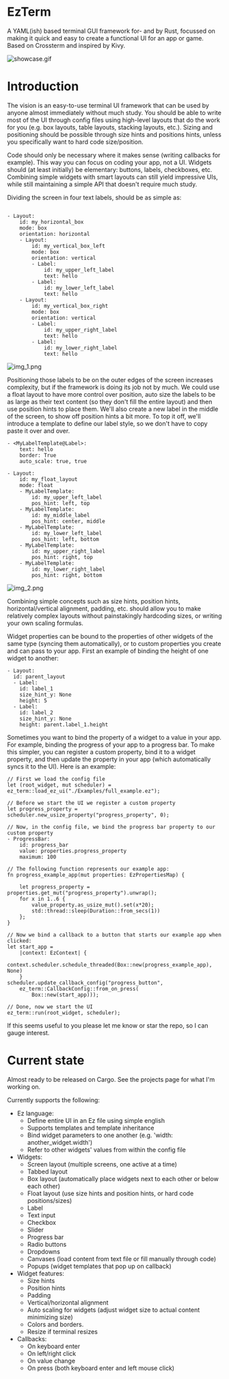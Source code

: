 # EzTerm

A YAML(ish) based terminal GUI framework for- and by Rust, focussed on making it quick and easy to create a
functional UI for an app or game. Based on Crossterm and inspired by Kivy.

![showcase.gif](showcase.gif)


# Introduction
The vision is an easy-to-use terminal UI framework that can be used by anyone almost immediately without much study.
You should be able to write most of the UI through config files using high-level layouts that do the work for you 
(e.g. box layouts, table layouts, stacking layouts, etc.). Sizing and positioning should be possible through size hints
and positions hints, unless you specifically want to hard code size/position.

Code should only be necessary where it makes sense (writing callbacks for example). This way you can focus on coding
your app, not a UI. Widgets should (at least initially) be elementary: buttons, labels, checkboxes, etc. Combining 
simple widgets with smart layouts can still yield impressive UIs, while still maintaining a simple API that doesn't
require much study.

Dividing the screen in four text labels, should be as simple as:
```

- Layout: 
    id: my_horizontal_box
    mode: box
    orientation: horizontal
    - Layout: 
        id: my_vertical_box_left
        mode: box
        orientation: vertical
        - Label: 
            id: my_upper_left_label
            text: hello
        - Label: 
            id: my_lower_left_label
            text: hello
    - Layout: 
        id: my_vertical_box_right
        mode: box
        orientation: vertical
        - Label: 
            id: my_upper_right_label
            text: hello
        - Label: 
            id: my_lower_right_label
            text: hello
```
![img_1.png](img_1.png)

Positioning those labels to be on the outer edges of the screen increases complexity, 
but if the framework is doing its job not by much. We could use a float layout to have more control over position,
auto size the labels to be as large as their text content (so they don't fill the entire layout) and then use 
position hints to place them. We'll also create a new label in the middle of the screen, to show off position hints
a bit more. To top it off, we'll introduce a template to define our label style, so we don't have to copy paste it
over and over.

```
- <MyLabelTemplate@Label>:
    text: hello
    border: True
    auto_scale: true, true

- Layout:
    id: my_float_layout
    mode: float
    - MyLabelTemplate:
        id: my_upper_left_label
        pos_hint: left, top
    - MyLabelTemplate:
        id: my_middle_label
        pos_hint: center, middle
    - MyLabelTemplate:
        id: my_lower_left_label
        pos_hint: left, bottom
    - MyLabelTemplate:
        id: my_upper_right_label
        pos_hint: right, top
    - MyLabelTemplate:
        id: my_lower_right_label
        pos_hint: right, bottom

```
![img_2.png](img_2.png)

Combining simple concepts such as size hints, position hints, horizontal/vertical alignment, padding, etc. should
allow you to make relatively complex layouts without painstakingly hardcoding sizes, or writing your own scaling
formulas.

Widget properties can be bound to the properties of other widgets of the same type
(syncing them automatically), or to custom properties you create and can pass to your app. First an
example of binding the height of one widget to another:
```
- Layout:
  id: parent_layout
  - Label:
    id: label_1
    size_hint_y: None
    height: 5
  - Label:  
    id: label_2
    size_hint_y: None
    height: parent.label_1.height
```

Sometimes you want to bind the property of a widget to a value in your app. For example, binding the
progress of your app to a progress bar. To make this simpler, you can register a custom property, bind
it to a widget property, and then update the property in your app (which automatically syncs it to the 
UI). Here is an example:

```
// First we load the config file
let (root_widget, mut scheduler) = ez_term::load_ez_ui("./Examples/full_example.ez");

// Before we start the UI we register a custom property
let progress_property = scheduler.new_usize_property("progress_property", 0);

// Now, in the config file, we bind the progress bar property to our custom property
- ProgressBar:
    id: progress_bar
    value: properties.progress_property
    maximum: 100
    
// The following function represents our example app:
fn progress_example_app(mut properties: EzPropertiesMap) {

    let progress_property = properties.get_mut("progress_property").unwrap();
    for x in 1..6 {
        value_property.as_usize_mut().set(x*20);
        std::thread::sleep(Duration::from_secs(1))
    };
}

// Now we bind a callback to a button that starts our example app when clicked:
let start_app = 
    |context: EzContext| {
        context.scheduler.schedule_threaded(Box::new(progress_example_app), None)
    }
scheduler.update_callback_config("progress_button",
    ez_term::CallbackConfig::from_on_press(
        Box::new(start_app)));
        
// Done, now we start the UI
ez_term::run(root_widget, scheduler);
```

If this seems useful to you please let me know or star the repo, so I can gauge interest.

# Current state
Almost ready to be released on Cargo. See the projects page for what I'm working on. 

Currently supports the following:

- Ez language:
  - Define entire UI in an Ez file using simple english
  - Supports templates and template inheritance
  - Bind widget parameters to one another (e.g. 'width: another_widget.width')
  - Refer to other widgets' values from within the config file
- Widgets:
  - Screen layout (multiple screens, one active at a time)
  - Tabbed layout
  - Box layout (automatically place widgets next to each other or below each
    other)
  - Float layout (use size hints and position hints, or hard code positions/sizes)
  - Label 
  - Text input
  - Checkbox 
  - Slider
  - Progress bar
  - Radio buttons
  - Dropdowns 
  - Canvases (load content from text file or fill manually through code)
  - Popups (widget templates that pop up on callback)
- Widget features:
  - Size hints
  - Position hints
  - Padding
  - Vertical/horizontal alignment
  - Auto scaling for widgets (adjust widget size to actual content minimizing size)
  - Colors and borders.
  - Resize if terminal resizes
- Callbacks:
  - On keyboard enter
  - On left/right click
  - On value change
  - On press (both keyboard enter and left mouse click)
  